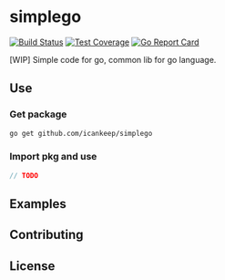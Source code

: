 # simplego
[![Build Status](https://github.com/icankeep/simplego/actions/workflows/main.yml/badge.svg)](https://github.com/icankeep/simplego/actions)
[![Test Coverage](https://codecov.io/gh/icankeep/simplego/branch/main/graph/badge.svg)](https://app.codecov.io/gh/icankeep/simplego)
[![Go Report Card](https://goreportcard.com/badge/github.com/icankeep/simplego)](https://goreportcard.com/report/github.com/icankeep/simplego)

[WIP] Simple code for go, common lib for go language.

## Use

### Get package
```bash
go get github.com/icankeep/simplego
```

### Import pkg and use
```go
// TODO
```

## Examples

## Contributing

## License
